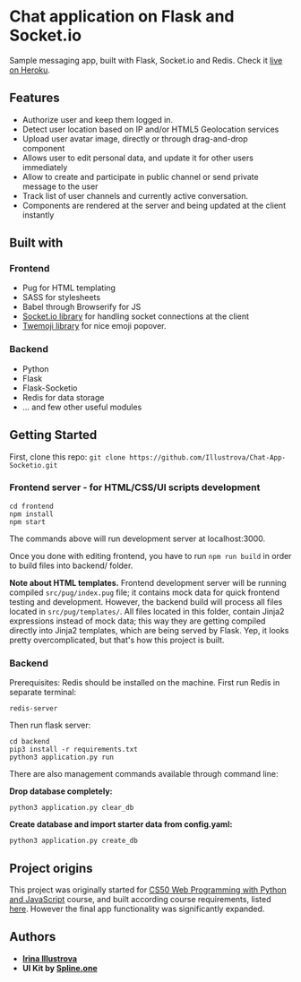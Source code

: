 # Chat application on Flask and Socket.io

Sample messaging app, built with Flask, Socket.io and Redis. Check it [live on Heroku](https://chat-app-flask-socketio.herokuapp.com/).

## Features

- Authorize user and keep them logged in.
- Detect user location based on IP and/or HTML5 Geolocation services
- Upload user avatar image, directly or through drag-and-drop component
- Allows user to edit personal data, and update it for other users immediately
- Allow to create and participate in public channel or send private message to the user
- Track list of user channels and currently active conversation.
- Components are rendered at the server and being updated at the client instantly

## Built with

### Frontend

- Pug for HTML templating
- SASS for stylesheets
- Babel through Browserify for JS
- [Socket.io library](https://github.com/socketio/socket.io-client) for handling socket connections at the client
- [Twemoji library](https://twemoji.twitter.com/) for nice emoji popover.

### Backend

- Python
- Flask
- Flask-Socketio
- Redis for data storage
- ... and few other useful modules

## Getting Started

First, clone this repo:
`git clone https://github.com/Illustrova/Chat-App-Socketio.git`

### Frontend server - for HTML/CSS/UI scripts development

```shell
cd frontend
npm install
npm start
```

The commands above will run development server at localhost:3000.

Once you done with editing frontend, you have to run `npm run build` in order to build files into backend/ folder.

__Note about HTML templates.__ Frontend development server will be running compiled `src/pug/index.pug` file; it contains mock data for quick frontend testing and development. However, the backend build will process all files located in `src/pug/templates/`. All files located in this folder, contain Jinja2 expressions instead of mock data; this way they are getting compiled directly into Jinja2 templates, which are being served by Flask. Yep, it looks pretty overcomplicated, but that's how this project is built.

### Backend

Prerequisites: Redis should be installed on the machine. First run Redis in separate terminal:
```
redis-server
```
Then run flask server:

```shell
cd backend
pip3 install -r requirements.txt
python3 application.py run
```

There are also management commands available through command line:

__Drop database completely:__

```shell
python3 application.py clear_db
```

__Create database and import starter data from config.yaml:__

```shell
python3 application.py create_db
```

## Project origins

This project was originally started for [CS50 Web Programming with Python and JavaScript](https://courses.edx.org/courses/course-v1:HarvardX+CS50W+Web/course/) course, and built according course requirements, listed [here](https://docs.cs50.net/ocw/web/projects/2/project2.html). However the final app functionality was significantly expanded.

## Authors

- **[Irina Illustrova](https://github.com/Illustrova)**
- **UI Kit by [Spline.one](http://spline.one/)**

